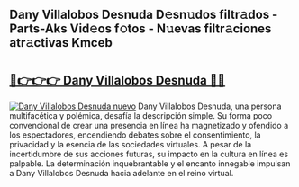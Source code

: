 ## Dany Villalobos Desnuda D𝚎sn𝚞dos filtr𝚊dos - Parts-Aks Vid𝚎os f𝚘tos - N𝚞evas filtr𝚊ciones atr𝚊ctivas Kmceb

# <h2><a href="http://mb11vd.tromn.icu/?c=Dany+Villalobos+Desnuda">🔗👉👉👉 Dany Villalobos Desnuda 🔗🔗</a></h2>

[![Dany Villalobos Desnuda nuevo](https://i.imgur.com/pEAQMta.gif)](http://mb11vd.tromn.icu/?c=Dany+Villalobos+Desnuda)
Dany Villalobos Desnuda, una persona multifacética y polémica, desafía la descripción simple. Su forma poco convencional de crear una presencia en línea ha magnetizado y ofendido a los espectadores, encendiendo debates sobre el consentimiento, la privacidad y la esencia de las sociedades virtuales. A pesar de la incertidumbre de sus acciones futuras, su impacto en la cultura en línea es palpable. La determinación inquebrantable y el encanto innegable impulsan a Dany Villalobos Desnuda hacia adelante en el reino virtual.
